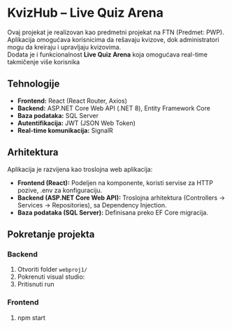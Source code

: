 # KvizHub – Live Quiz Arena

Ovaj projekat je realizovan kao predmetni projekat na FTN (Predmet: PWP).  
Aplikacija omogućava korisnicima da rešavaju kvizove, dok administratori mogu da kreiraju i upravljaju kvizovima.  
Dodata je i funkcionalnost **Live Quiz Arena** koja omogućava real-time takmičenje više korisnika


## Tehnologije
- **Frontend:** React (React Router, Axios)
- **Backend:** ASP.NET Core Web API (.NET 8), Entity Framework Core
- **Baza podataka:** SQL Server
- **Autentifikacija:** JWT (JSON Web Token)
- **Real-time komunikacija:** SignalR

## Arhitektura
Aplikacija je razvijena kao troslojna web aplikacija:

- **Frontend (React):** Podeljen na komponente, koristi servise za HTTP pozive, .env za konfiguraciju.
- **Backend (ASP.NET Core Web API):** Troslojna arhitektura (Controllers → Services → Repositories), sa Dependency Injection.
- **Baza podataka (SQL Server):** Definisana preko EF Core migracija.

## Pokretanje projekta

### Backend
1. Otvoriti folder `webproj1/`
2. Pokrenuti visual studio:
3. Pritisnuti run
### Frontend
1. npm start






